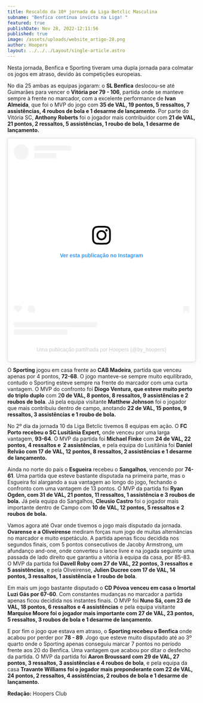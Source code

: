 ```yaml
---
title: Rescaldo da 10ª jornada da Liga Betclic Masculina
subname: "Benfica contínua invicto na Liga! "
featured: true
publishDate: Nov 28, 2022-12:11:56
published: true
image: /assets/uploads/website_artigo-28.png
author: Hoopers
layout: ../../../Layout/single-article.astro
---
```

<!--StartFragment-->

Nesta jornada, Benfica e Sporting tiveram uma dupla jornada para colmatar os jogos em atraso, devido às competições europeias. 



No dia 25 ambas as equipas jogaram: o **SL Benfica** deslocou-se até Guimarães para vencer o **Vitória por 79 - 106**, partida onde se manteve sempre à frente no marcador, com a excelente performance de **Ivan Almeida**, que foi o MVP do jogo com **35 de VAL, 19 pontos, 5 ressaltos, 7 assistências, 4 roubos de bola e 1 desarme de lançamento**. Por parte do Vitória SC, **Anthony Roberts** foi o jogador mais contribuidor com **21 de VAL, 21 pontos, 2 ressaltos, 5 assistências, 1 roubo de bola, 1 desarme de lançamento.** 

<!--StartFragment-->

<blockquote class="instagram-media" data-instgrm-captioned data-instgrm-permalink="https://www.instagram.com/p/ClZs7Lis4VR/?utm_source=ig_embed&amp;utm_campaign=loading" data-instgrm-version="14" style=" background:#FFF; border:0; border-radius:3px; box-shadow:0 0 1px 0 rgba(0,0,0,0.5),0 1px 10px 0 rgba(0,0,0,0.15); margin: 1px; max-width:540px; min-width:326px; padding:0; width:99.375%; width:-webkit-calc(100% - 2px); width:calc(100% - 2px);"><div style="padding:16px;"> <a href="https://www.instagram.com/p/ClZs7Lis4VR/?utm_source=ig_embed&amp;utm_campaign=loading" style=" background:#FFFFFF; line-height:0; padding:0 0; text-align:center; text-decoration:none; width:100%;" target="_blank"> <div style=" display: flex; flex-direction: row; align-items: center;"> <div style="background-color: #F4F4F4; border-radius: 50%; flex-grow: 0; height: 40px; margin-right: 14px; width: 40px;"></div> <div style="display: flex; flex-direction: column; flex-grow: 1; justify-content: center;"> <div style=" background-color: #F4F4F4; border-radius: 4px; flex-grow: 0; height: 14px; margin-bottom: 6px; width: 100px;"></div> <div style=" background-color: #F4F4F4; border-radius: 4px; flex-grow: 0; height: 14px; width: 60px;"></div></div></div><div style="padding: 19% 0;"></div> <div style="display:block; height:50px; margin:0 auto 12px; width:50px;"><svg width="50px" height="50px" viewBox="0 0 60 60" version="1.1" xmlns="https://www.w3.org/2000/svg" xmlns:xlink="https://www.w3.org/1999/xlink"><g stroke="none" stroke-width="1" fill="none" fill-rule="evenodd"><g transform="translate(-511.000000, -20.000000)" fill="#000000"><g><path d="M556.869,30.41 C554.814,30.41 553.148,32.076 553.148,34.131 C553.148,36.186 554.814,37.852 556.869,37.852 C558.924,37.852 560.59,36.186 560.59,34.131 C560.59,32.076 558.924,30.41 556.869,30.41 M541,60.657 C535.114,60.657 530.342,55.887 530.342,50 C530.342,44.114 535.114,39.342 541,39.342 C546.887,39.342 551.658,44.114 551.658,50 C551.658,55.887 546.887,60.657 541,60.657 M541,33.886 C532.1,33.886 524.886,41.1 524.886,50 C524.886,58.899 532.1,66.113 541,66.113 C549.9,66.113 557.115,58.899 557.115,50 C557.115,41.1 549.9,33.886 541,33.886 M565.378,62.101 C565.244,65.022 564.756,66.606 564.346,67.663 C563.803,69.06 563.154,70.057 562.106,71.106 C561.058,72.155 560.06,72.803 558.662,73.347 C557.607,73.757 556.021,74.244 553.102,74.378 C549.944,74.521 548.997,74.552 541,74.552 C533.003,74.552 532.056,74.521 528.898,74.378 C525.979,74.244 524.393,73.757 523.338,73.347 C521.94,72.803 520.942,72.155 519.894,71.106 C518.846,70.057 518.197,69.06 517.654,67.663 C517.244,66.606 516.755,65.022 516.623,62.101 C516.479,58.943 516.448,57.996 516.448,50 C516.448,42.003 516.479,41.056 516.623,37.899 C516.755,34.978 517.244,33.391 517.654,32.338 C518.197,30.938 518.846,29.942 519.894,28.894 C520.942,27.846 521.94,27.196 523.338,26.654 C524.393,26.244 525.979,25.756 528.898,25.623 C532.057,25.479 533.004,25.448 541,25.448 C548.997,25.448 549.943,25.479 553.102,25.623 C556.021,25.756 557.607,26.244 558.662,26.654 C560.06,27.196 561.058,27.846 562.106,28.894 C563.154,29.942 563.803,30.938 564.346,32.338 C564.756,33.391 565.244,34.978 565.378,37.899 C565.522,41.056 565.552,42.003 565.552,50 C565.552,57.996 565.522,58.943 565.378,62.101 M570.82,37.631 C570.674,34.438 570.167,32.258 569.425,30.349 C568.659,28.377 567.633,26.702 565.965,25.035 C564.297,23.368 562.623,22.342 560.652,21.575 C558.743,20.834 556.562,20.326 553.369,20.18 C550.169,20.033 549.148,20 541,20 C532.853,20 531.831,20.033 528.631,20.18 C525.438,20.326 523.257,20.834 521.349,21.575 C519.376,22.342 517.703,23.368 516.035,25.035 C514.368,26.702 513.342,28.377 512.574,30.349 C511.834,32.258 511.326,34.438 511.181,37.631 C511.035,40.831 511,41.851 511,50 C511,58.147 511.035,59.17 511.181,62.369 C511.326,65.562 511.834,67.743 512.574,69.651 C513.342,71.625 514.368,73.296 516.035,74.965 C517.703,76.634 519.376,77.658 521.349,78.425 C523.257,79.167 525.438,79.673 528.631,79.82 C531.831,79.965 532.853,80.001 541,80.001 C549.148,80.001 550.169,79.965 553.369,79.82 C556.562,79.673 558.743,79.167 560.652,78.425 C562.623,77.658 564.297,76.634 565.965,74.965 C567.633,73.296 568.659,71.625 569.425,69.651 C570.167,67.743 570.674,65.562 570.82,62.369 C570.966,59.17 571,58.147 571,50 C571,41.851 570.966,40.831 570.82,37.631"></path></g></g></g></svg></div><div style="padding-top: 8px;"> <div style=" color:#3897f0; font-family:Arial,sans-serif; font-size:14px; font-style:normal; font-weight:550; line-height:18px;">Ver esta publicação no Instagram</div></div><div style="padding: 12.5% 0;"></div> <div style="display: flex; flex-direction: row; margin-bottom: 14px; align-items: center;"><div> <div style="background-color: #F4F4F4; border-radius: 50%; height: 12.5px; width: 12.5px; transform: translateX(0px) translateY(7px);"></div> <div style="background-color: #F4F4F4; height: 12.5px; transform: rotate(-45deg) translateX(3px) translateY(1px); width: 12.5px; flex-grow: 0; margin-right: 14px; margin-left: 2px;"></div> <div style="background-color: #F4F4F4; border-radius: 50%; height: 12.5px; width: 12.5px; transform: translateX(9px) translateY(-18px);"></div></div><div style="margin-left: 8px;"> <div style=" background-color: #F4F4F4; border-radius: 50%; flex-grow: 0; height: 20px; width: 20px;"></div> <div style=" width: 0; height: 0; border-top: 2px solid transparent; border-left: 6px solid #f4f4f4; border-bottom: 2px solid transparent; transform: translateX(16px) translateY(-4px) rotate(30deg)"></div></div><div style="margin-left: auto;"> <div style=" width: 0px; border-top: 8px solid #F4F4F4; border-right: 8px solid transparent; transform: translateY(16px);"></div> <div style=" background-color: #F4F4F4; flex-grow: 0; height: 12px; width: 16px; transform: translateY(-4px);"></div> <div style=" width: 0; height: 0; border-top: 8px solid #F4F4F4; border-left: 8px solid transparent; transform: translateY(-4px) translateX(8px);"></div></div></div> <div style="display: flex; flex-direction: column; flex-grow: 1; justify-content: center; margin-bottom: 24px;"> <div style=" background-color: #F4F4F4; border-radius: 4px; flex-grow: 0; height: 14px; margin-bottom: 6px; width: 224px;"></div> <div style=" background-color: #F4F4F4; border-radius: 4px; flex-grow: 0; height: 14px; width: 144px;"></div></div></a><p style=" color:#c9c8cd; font-family:Arial,sans-serif; font-size:14px; line-height:17px; margin-bottom:0; margin-top:8px; overflow:hidden; padding:8px 0 7px; text-align:center; text-overflow:ellipsis; white-space:nowrap;"><a href="https://www.instagram.com/p/ClZs7Lis4VR/?utm_source=ig_embed&amp;utm_campaign=loading" style=" color:#c9c8cd; font-family:Arial,sans-serif; font-size:14px; font-style:normal; font-weight:normal; line-height:17px; text-decoration:none;" target="_blank">Uma publicação partilhada por Hoopers (@by_hoopers)</a></p></div></blockquote> <script async src="//www.instagram.com/embed.js"></script>

<!--EndFragment-->





O **Sporting** jogou em casa frente ao **CAB Madeira**, partida que venceu apenas por 4 pontos, **72-68**. O jogo manteve-se sempre muito equilibrado, contudo o Sporting esteve sempre na frente do marcador com uma curta vantagem. O MVP do confronto foi **Diogo Ventura, que esteve muito perto do triplo duplo** com 2**0 de VAL, 8 pontos, 8 ressaltos, 9 assistências e 2 roubos de bola**. Já pela equipa visitante **Matthew Johnson** foi o jogador que mais contribuiu dentro de campo, anotando **22 de VAL, 15 pontos, 9 ressaltos, 3 assistências e 1 roubo de bola.** 



No 2º dia da jornada 10 da Liga Betclic tivemos 8 equipas em ação. O **FC Porto recebeu o SC Lusitânia Expert,** onde venceu por uma larga vantagem, **93-64**. O MVP da partida foi **Michael Finke** com **24 de VAL, 22 pontos, 4 ressaltos e  2 assistências**, e pela equipa do Lusitânia foi **Daniel Relvão com 17 de VAL, 12 pontos, 8 ressaltos, 2 assistências e 1 desarme de lançamento.** 



Ainda no norte do país o **Esgueira** recebeu o **Sangalhos**, vencendo por **74-61**. Uma partida que esteve bastante disputada na primeira parte, mas o Esgueira foi alargando a sua vantagem ao longo do jogo, fechando o confronto com uma vantagem de 13 pontos. O MVP da partida foi **Ryan Ogden, com 31 de VAL, 21 pontos, 11 ressaltos, 1 assistência e 3 roubos de bola.** Já pela equipa do Sangalhos, **Cleusio Castro** foi o jogador mais importante dentro de Campo com **10 de VAL, 12 pontos, 5 ressaltos e 2 roubos de bola.**



Vamos agora até Ovar onde tivemos o jogo mais disputado da jornada. **Ovarense e a Oliveirense** mediram forças num jogo de muitas alternâncias no marcador e muito espetáculo. A partida apenas ficou decidida nos segundos finais, com 5 pontos consecutivos de Jacoby Armstrong, um afundanço and-one, onde converteu o lance livre e na jogada seguinte uma passada de lado direito que garantiu a vitória à equipa da casa, por 85-83. O MVP da partida fo**i Davell Roby com 27 de VAL, 22 pontos, 3 ressaltos e 5 assistências**, e pela Oliveirense, **Julien Ducree com 17 de VAL, 14 pontos, 3 ressaltos, 1 assistência e 1 roubo de bola**. 



Em mais um jogo bastante disputado o **CD Póvoa venceu em casa o Imortal Luzi Gás por 67-60**. Com constantes mudanças no marcador a partida apenas ficou decidida nos instantes finais. O MVP foi **Nuno Sá, com 23 de VAL, 18 pontos, 6 ressaltos e 4 assistências** e pela equipa visitante **Marquise Moore foi o jogador mais importante com 27 de VAL, 23 pontos, 5 ressaltos, 3 roubos de bola e 1 desarme de lançamento**.



E por fim o jogo que estava em atraso, o **Sporting recebeu o Benfica** onde acabou por perder por **78 - 89**. Jogo que esteve muito disputado até ao 3º quarto onde o Sporting apenas conseguiu marcar 7 pontos no período frente aos 20 do Benfica. Uma vantagem que acabou por ditar o desfecho da partida. O MVP da partida foi **Aaron Broussard com 29 de VAL, 27 pontos, 3 ressaltos, 3 assistências e 4 roubos de bola**, e pela equipa da casa **Travante Williams foi o jogador mais preponderante com 22 de VAL, 24 pontos, 2 ressaltos, 4 assistências, 2 roubos de bola e 1 desarme de lançamento.**





**R﻿edação:** Hoopers Club 



<!--EndFragment-->